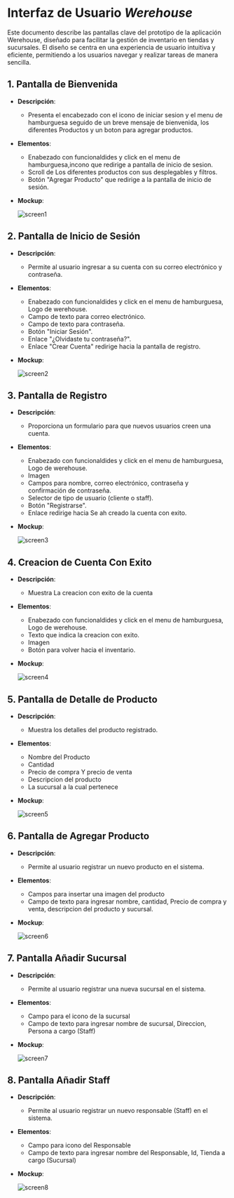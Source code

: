# Interfaz de Usuario ***Werehouse***

Este documento describe las pantallas clave del prototipo de la aplicación Werehouse, diseñado para facilitar la gestión de inventario en tiendas y sucursales. El diseño se centra en una experiencia de usuario intuitiva y eficiente, permitiendo a los usuarios navegar y realizar tareas de manera sencilla.

## 1. Pantalla de Bienvenida

* **Descripción**:
  * Presenta el encabezado con el icono de iniciar sesion y el menu de hamburguesa seguido de un breve mensaje de bienvenida, los diferentes Productos y un boton para agregar productos.
* **Elementos**:

  * Enabezado con funcionaldides y click en el menu de hamburguesa,incono que redirige a pantalla de inicio de sesion.
  * Scroll de Los diferentes productos con sus desplegables y filtros.
  * Botón "Agregar Producto" que redirige a la pantalla de inicio de sesión.
 
* **Mockup**:

    ![screen1](images/Home.png)
 
## 2. Pantalla de Inicio de Sesión

* **Descripción**:
   * Permite al usuario ingresar a su cuenta con su correo electrónico y contraseña.

* **Elementos**:

  * Enabezado con funcionaldides y click en el menu de hamburguesa, Logo de werehouse.
  * Campo de texto para correo electrónico.
  * Campo de texto para contraseña.
  * Botón "Iniciar Sesión".
  * Enlace "¿Olvidaste tu contraseña?".
  * Enlace "Crear Cuenta" redirige hacia la pantalla de registro.

* **Mockup**:

    ![screen2](images/Login.png)

## 3. Pantalla de Registro

* **Descripción**:
   * Proporciona un formulario para que nuevos usuarios creen una cuenta.

* **Elementos**:

  * Enabezado con funcionaldides y click en el menu de hamburguesa, Logo de werehouse.
  * Imagen
  * Campos para nombre, correo electrónico, contraseña y confirmación de contraseña.
  * Selector de tipo de usuario (cliente o staff).
  * Botón "Registrarse".
  * Enlace redirige hacia Se ah creado la cuenta con exito.

* **Mockup**:

    ![screen3](images/Create_Account.png)

## 4. Creacion de Cuenta Con Exito

* **Descripción**:
   * Muestra La creacion con exito de la cuenta

* **Elementos**:

  * Enabezado con funcionaldides y click en el menu de hamburguesa, Logo de werehouse.
  * Texto que indica la creacion con exito.
  * Imagen
  * Botón para volver hacia el inventario.

* **Mockup**:

    ![screen4](images/Succesfull_create_account.png)

## 5. Pantalla de Detalle de Producto

* **Descripción**:
   * Muestra los detalles del producto registrado.

* **Elementos**:

  * Nombre del Producto
  * Cantidad
  * Precio de compra Y precio de venta
  * Descripcion del producto
  * La sucursal a la cual pertenece
 
* **Mockup**:

    ![screen5](images/Product_Name.png)

## 6. Pantalla de Agregar Producto

* **Descripción**:
   * Permite al usuario registrar un nuevo producto en el sistema.

* **Elementos**:

  * Campos para insertar una imagen del producto
  * Campo de texto para ingresar nombre, cantidad, Precio de compra y venta, descripcion del producto y sucursal.
 
* **Mockup**:

    ![screen6](images/Add_product.png)

## 7. Pantalla Añadir Sucursal

* **Descripción**:
   * Permite al usuario registrar una nueva sucursal en el sistema.

* **Elementos**:

  * Campo para el icono de la sucursal
  * Campo de texto para ingresar nombre de sucursal, Direccion, Persona a cargo (Staff)
 
* **Mockup**:

    ![screen7](images/Add_Store.png)

## 8. Pantalla Añadir Staff

* **Descripción**:
   * Permite al usuario registrar un nuevo responsable (Staff) en el sistema.

* **Elementos**:

  * Campo para icono del Responsable
  * Campo de texto para ingresar nombre del Responsable, Id, Tienda a cargo (Sucursal)
 
* **Mockup**:

    ![screen8](images/Add_Staff.png)
